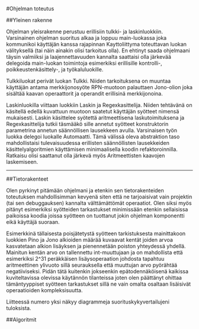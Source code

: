 #Ohjelman toteutus

##Yleinen rakenne

Ohjelman yleisrakenne perustuu erillisiin tulkki- ja laskinluokkiin. Varsinainen
ohjelman suoritus alkaa ja loppuu main-luokassa joka kommunikoi käyttäjän kanssa
rajapinnan Kayttoliittyma toteuttavan luokan välityksellä (tai näin ainakin
olisi tarkoitus olla). En ehtinyt saada ohjelmaani täysin valmiiksi ja
laajennettavuuden kannalta saattaisi olla järkevää delegoida main-luokan
toimintoja esimerkiksi erillisille kontrolli-, poikkeustenkäsittely-, ja
työkaluluokille.

Tulkkiluokat perivät luokan Tulkki. Niiden tarkoituksena on muuntaa käyttäjän
antama merkkijonosyöte RPN-muotoon palauttaen Jono-olion joka sisältää kaavan
operaattorit ja operandit erillisinä merkkijonoina.

Laskinluokilla viittaan luokkiin Laskin ja Regexkasittelija. Niiden tehtävänä on
käsitellä edellä kuvattuun muotoon saatetut käyttäjän syötteet nimensä
mukaisesti. Laskin käsittelee syötettä aritmeettisena laskutoimituksena ja
Regexkasittelija tutkii täsmääkö sille annetut syötteet konstruktorin
parametrina annetun säännöllisen lausekkeen avulla. Varsinaisen työn luokka
delegoi luokalle Automaatti. Tämä välissä oleva abstraktion taso mahdollistaisi
tulevaisuudessa erillisten säännöllisten lausekkeiden käsittelyalgoritmien
käyttämisen minimaalisella koodin refaktoroinnilla. Ratkaisu olisi saattanut
olla järkevä myös Aritmeettisten kaavojen laskemiseen.

* * *

##Tietorakenteet

Olen pyrkinyt pitämään ohjelmani ja etenkin sen tietorakenteiden toteutuksen
mahdollisimman kevyenä siten että ne tarjoaisivat vain projektin (tai sen
debuggauksen) kannalta välttämättömät operaatiot. Olen siksi myös pitänyt
esimerkiksi syötteiden tarkastukset minimissään etenkin sellaisissa paikoissa
koodia joissa syötteen on tuottanut jokin ohjelman komponentti eikä käyttäjä
suoraan.

Esimerkkinä tällaisesta poisjätetystä syötteen tarkistuksesta mainittakoon
luokkien Pino ja Jono alkioiden määrää kuvaavat kentät joiden arvoa kasvatetaan
alkion lisäyksen ja pienennetään poiston yhteydessä yhdellä. Mainitun kentän
arvo on tallennettu int-muuttujaan ja on mahdollista että esimerkiksi 2^31
peräkkäisen lisäysoperaation johdosta tapahtuu aritmeettinen ylivuoto sillä
seurauksella että muuttujan arvo pyörähtää negatiiviseksi. Pidän tätä kuitenkin
jokseenkin epätodennäköisenä kaikissa kuviteltavissa olevissa käytännön
tilanteissa joten olen päättänyt ohittaa tämäntyyppiset syötteen tarkastukset
sillä ne vain omalta osaltaan lisäisivät operaatioiden kompleksisuutta.

Liitteessä numero yksi näkyy diagrammeja suorituskykyvertailujeni tuloksista.

##Algoritmit
